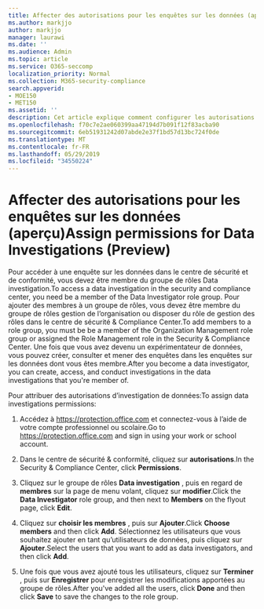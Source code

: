 ```yaml
---
title: Affecter des autorisations pour les enquêtes sur les données (aperçu)
ms.author: markjjo
author: markjjo
manager: laurawi
ms.date: ''
ms.audience: Admin
ms.topic: article
ms.service: O365-seccomp
localization_priority: Normal
ms.collection: M365-security-compliance
search.appverid:
- MOE150
- MET150
ms.assetid: ''
description: Cet article explique comment configurer les autorisations nécessaires pour utiliser l’outil des enquêtes de données dans Microsoft 365.
ms.openlocfilehash: f70c7e2ae060399aa47194d7b091f12f83acba90
ms.sourcegitcommit: 6eb51931242d07abde2e37f1bd57d13bc724f0de
ms.translationtype: MT
ms.contentlocale: fr-FR
ms.lasthandoff: 05/29/2019
ms.locfileid: "34550224"
---
```

# <a name="assign-permissions-for-data-investigations-preview"></a><span data-ttu-id="36674-103">Affecter des autorisations pour les enquêtes sur les données (aperçu)</span><span class="sxs-lookup"><span data-stu-id="36674-103">Assign permissions for Data Investigations (Preview)</span></span>

<span data-ttu-id="36674-104">Pour accéder à une enquête sur les données dans le centre de sécurité et de conformité, vous devez être membre du groupe de rôles Data investigation.</span><span class="sxs-lookup"><span data-stu-id="36674-104">To access a data investigation in the security and compliance center, you need be a member of the Data Investigator role group.</span></span> <span data-ttu-id="36674-105">Pour ajouter des membres à un groupe de rôles, vous devez être membre du groupe de rôles gestion de l’organisation ou disposer du rôle de gestion des rôles dans le centre de sécurité & Compliance Center.</span><span class="sxs-lookup"><span data-stu-id="36674-105">To add members to a role group, you must be be a member of the Organization Management role group or assigned the Role Management role in the Security & Compliance Center.</span></span> <span data-ttu-id="36674-106">Une fois que vous avez devenu un expérimentateur de données, vous pouvez créer, consulter et mener des enquêtes dans les enquêtes sur les données dont vous êtes membre.</span><span class="sxs-lookup"><span data-stu-id="36674-106">After you become a data investigator, you can create, access, and conduct investigations in the data investigations that you're member of.</span></span>

<span data-ttu-id="36674-107">Pour attribuer des autorisations d’investigation de données:</span><span class="sxs-lookup"><span data-stu-id="36674-107">To assign data investigations permissions:</span></span>

1. <span data-ttu-id="36674-108">Accédez à https://protection.office.com et connectez-vous à l’aide de votre compte professionnel ou scolaire.</span><span class="sxs-lookup"><span data-stu-id="36674-108">Go to https://protection.office.com and sign in using your work or school account.</span></span>

3. <span data-ttu-id="36674-109">Dans le centre de sécurité & conformité, cliquez sur **autorisations**.</span><span class="sxs-lookup"><span data-stu-id="36674-109">In the Security & Compliance Center, click **Permissions**.</span></span> 

4. <span data-ttu-id="36674-110">Cliquez sur le groupe de rôles **Data investigation** , puis en regard de **membres** sur la page de menu volant, cliquez sur **modifier**.</span><span class="sxs-lookup"><span data-stu-id="36674-110">Click the **Data Investigator** role group, and then next to **Members** on the flyout page, click **Edit**.</span></span>

5. <span data-ttu-id="36674-111">Cliquez sur **choisir les membres** , puis sur **Ajouter**.</span><span class="sxs-lookup"><span data-stu-id="36674-111">Click **Choose members** and then click **Add**.</span></span> <span data-ttu-id="36674-112">Sélectionnez les utilisateurs que vous souhaitez ajouter en tant qu’utilisateurs de données, puis cliquez sur **Ajouter**.</span><span class="sxs-lookup"><span data-stu-id="36674-112">Select the users that you want to add as data investigators, and then click **Add**.</span></span>

6. <span data-ttu-id="36674-113">Une fois que vous avez ajouté tous les utilisateurs, cliquez sur **Terminer** , puis sur **Enregistrer** pour enregistrer les modifications apportées au groupe de rôles.</span><span class="sxs-lookup"><span data-stu-id="36674-113">After you've added all the users, click **Done** and then click **Save** to save the changes to the role group.</span></span>